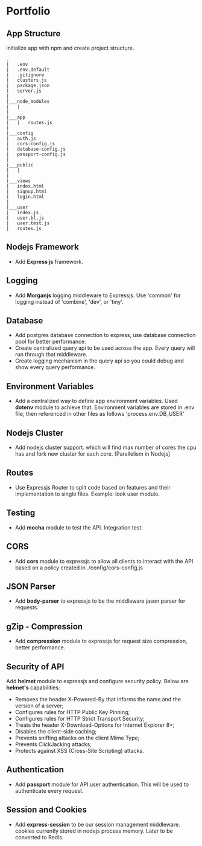 # Portfolio

## App Structure
initialize app with npm and create project structure.
````
.
|   .env
|   .env.default
|   .gitignore
|   clusters.js
|   package.json
|   server.js
|
|___node_modules
|   |
|
|___app
|   |   routes.js
|
|___config
|   auth.js
|   cors-config.js
|   database-config.js
|   passport-config.js
|
|___public
|   |
|
|___views
|   index.html
|   signup.html
|   login.html
|
|___user
|   index.js
|   user.bl.js
|   user.test.js
|   routes.js
````


## Nodejs Framework
* Add **Express js** framework.

## Logging
* Add **Morganjs** logging middleware to Expressjs. Use 'common' for logging instead of 'combine', 'dev', or 'tiny'.

## Database
* Add postgres database connection to express, use database connection pool for better performance.
* Create centralized query api to be used across the app. Every query will run through that middleware.
* Create logging mechanism in the query api so you could debug and show every query performance.

## Environment Variables
* Add a centralized way to define app environment variables. Used **dotenv** module to achieve that. Environment variables are stored in .env file, then referenced in other files as follows 'process.env.DB_USER'

## Nodejs Cluster
* Add nodejs cluster support. which will find max number of cores the cpu has and fork new cluster for each core. [Parallelism in Nodejs]

## Routes
* Use Expressjs Router to split code based on features and their implementation to single files. Example: look user module.

## Testing
* Add **mocha** module to test the API. Integration test.

## CORS
* Add **cors** module to expressjs to allow all clients to interact with the API based on a policy created in ./config/cors-config.js

## JSON Parser
* Add **body-parser** to expressjs to be the middleware jason parser for requests.

## gZip - Compression
* Add **compression** module to expressjs for request size compression, better performance.

## Security of API
  Add **helmet** module to expressjs and configure security policy. Below are **helmet's** capabilities:

* Removes the header X-Powered-By that informs the name and the version of a server;
* Configures rules for HTTP Public Key Pinning;
* Configures rules for HTTP Strict Transport Security;
* Treats the header X-Download-Options for Internet Explorer 8+;
* Disables the client-side caching;
* Prevents sniffing attacks on the client Mime Type;
* Prevents ClickJacking attacks;
* Protects against XSS (Cross-Site Scripting) attacks.

## Authentication
* Add **passport** module for API user authentication. This will be used to authenticate every request.

## Session and Cookies
* Add **express-session** to be our session management middleware. cookies currently stored in nodejs process memory. Later to be converted to Redis.